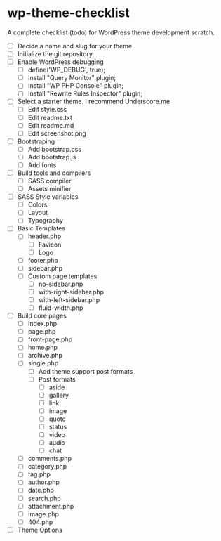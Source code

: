 # wp-theme-checklist
A complete checklist (todo) for WordPress theme development scratch.

- [ ] Decide a name and slug for your theme
- [ ] Initialize the git repository
- [ ] Enable WordPress debugging
    - [ ] define('WP_DEBUG', true);
    - [ ] Install "Query Monitor" plugin;
    - [ ] Install "WP PHP Console" plugin;
    - [ ] Install "Rewrite Rules Inspector" plugin;
- [ ] Select a starter theme. I recommend Underscore.me
    - [ ] Edit style.css
    - [ ] Edit readme.txt
    - [ ] Edit readme.md
    - [ ] Edit screenshot.png
- [ ] Bootstraping
    - [ ] Add bootstrap.css
    - [ ] Add bootstrap.js
    - [ ] Add fonts
- [ ] Build tools and compilers
    - [ ] SASS compiler
    - [ ] Assets minifier
- [ ] SASS Style variables
    - [ ] Colors
    - [ ] Layout
    - [ ] Typography
- [ ] Basic Templates
    - [ ] header.php
        - [ ] Favicon
        - [ ] Logo
    - [ ] footer.php
    - [ ] sidebar.php
    - [ ] Custom page templates
        - [ ] no-sidebar.php
        - [ ] with-right-sidebar.php
        - [ ] with-left-sidebar.php
        - [ ] fluid-width.php
- [ ] Build core pages
    - [ ] index.php
    - [ ] page.php
    - [ ] front-page.php
    - [ ] home.php
    - [ ] archive.php
    - [ ] single.php
        - [ ] Add theme support post formats
        - [ ] Post formats
            - [ ] aside
            - [ ] gallery
            - [ ] link
            - [ ] image
            - [ ] quote
            - [ ] status
            - [ ] video
            - [ ] audio
            - [ ] chat
    - [ ] comments.php
    - [ ] category.php
    - [ ] tag.php
    - [ ] author.php
    - [ ] date.php
    - [ ] search.php
    - [ ] attachment.php
    - [ ] image.php
    - [ ] 404.php
- [ ] Theme Options
